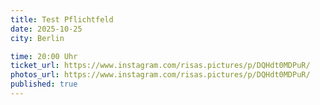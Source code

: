 ```yaml
---
title: Test Pflichtfeld
date: 2025-10-25
city: Berlin

time: 20:00 Uhr
ticket_url: https://www.instagram.com/risas.pictures/p/DQHdt0MDPuR/
photos_url: https://www.instagram.com/risas.pictures/p/DQHdt0MDPuR/
published: true
---
```


